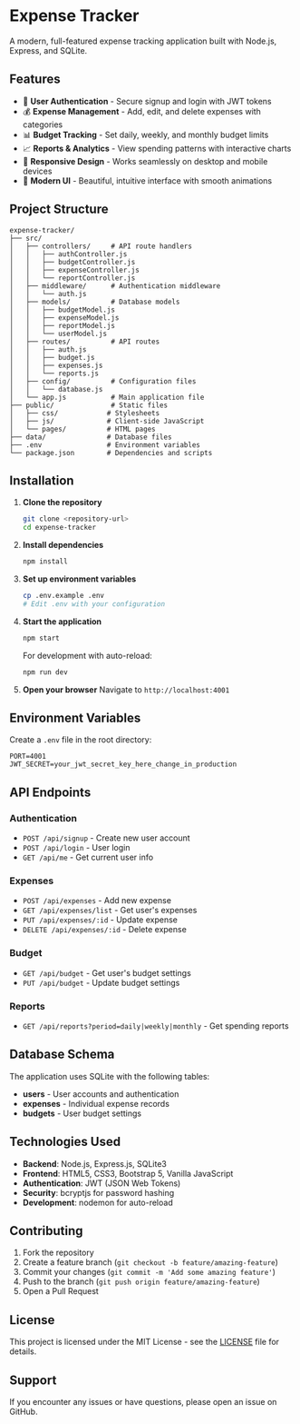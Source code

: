 # Expense Tracker

A modern, full-featured expense tracking application built with Node.js, Express, and SQLite.

## Features

- 🔐 **User Authentication** - Secure signup and login with JWT tokens
- 💰 **Expense Management** - Add, edit, and delete expenses with categories
- 📊 **Budget Tracking** - Set daily, weekly, and monthly budget limits
- 📈 **Reports & Analytics** - View spending patterns with interactive charts
- 📱 **Responsive Design** - Works seamlessly on desktop and mobile devices
- 🎨 **Modern UI** - Beautiful, intuitive interface with smooth animations

## Project Structure

```
expense-tracker/
├── src/
│   ├── controllers/     # API route handlers
│   │   ├── authController.js
│   │   ├── budgetController.js
│   │   ├── expenseController.js
│   │   └── reportController.js
│   ├── middleware/      # Authentication middleware
│   │   └── auth.js
│   ├── models/          # Database models
│   │   ├── budgetModel.js
│   │   ├── expenseModel.js
│   │   ├── reportModel.js
│   │   └── userModel.js
│   ├── routes/          # API routes
│   │   ├── auth.js
│   │   ├── budget.js
│   │   ├── expenses.js
│   │   └── reports.js
│   ├── config/          # Configuration files
│   │   └── database.js
│   └── app.js           # Main application file
├── public/              # Static files
│   ├── css/            # Stylesheets
│   ├── js/             # Client-side JavaScript
│   └── pages/          # HTML pages
├── data/               # Database files
├── .env                # Environment variables
└── package.json        # Dependencies and scripts
```

## Installation

1. **Clone the repository**
   ```bash
   git clone <repository-url>
   cd expense-tracker
   ```

2. **Install dependencies**
   ```bash
   npm install
   ```

3. **Set up environment variables**
   ```bash
   cp .env.example .env
   # Edit .env with your configuration
   ```

4. **Start the application**
   ```bash
   npm start
   ```

   For development with auto-reload:
   ```bash
   npm run dev
   ```

5. **Open your browser**
   Navigate to `http://localhost:4001`

## Environment Variables

Create a `.env` file in the root directory:

```env
PORT=4001
JWT_SECRET=your_jwt_secret_key_here_change_in_production
```

## API Endpoints

### Authentication
- `POST /api/signup` - Create new user account
- `POST /api/login` - User login
- `GET /api/me` - Get current user info

### Expenses
- `POST /api/expenses` - Add new expense
- `GET /api/expenses/list` - Get user's expenses
- `PUT /api/expenses/:id` - Update expense
- `DELETE /api/expenses/:id` - Delete expense

### Budget
- `GET /api/budget` - Get user's budget settings
- `PUT /api/budget` - Update budget settings

### Reports
- `GET /api/reports?period=daily|weekly|monthly` - Get spending reports

## Database Schema

The application uses SQLite with the following tables:

- **users** - User accounts and authentication
- **expenses** - Individual expense records
- **budgets** - User budget settings

## Technologies Used

- **Backend**: Node.js, Express.js, SQLite3
- **Frontend**: HTML5, CSS3, Bootstrap 5, Vanilla JavaScript
- **Authentication**: JWT (JSON Web Tokens)
- **Security**: bcryptjs for password hashing
- **Development**: nodemon for auto-reload

## Contributing

1. Fork the repository
2. Create a feature branch (`git checkout -b feature/amazing-feature`)
3. Commit your changes (`git commit -m 'Add some amazing feature'`)
4. Push to the branch (`git push origin feature/amazing-feature`)
5. Open a Pull Request

## License

This project is licensed under the MIT License - see the [LICENSE](LICENSE) file for details.

## Support

If you encounter any issues or have questions, please open an issue on GitHub.